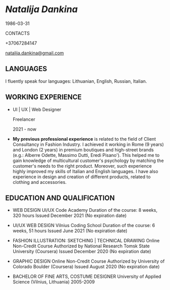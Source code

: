 ﻿# _**Natalija Dankina**_
1986-03-31

CONTACTS

+37067284147

natalija.dankina@gmail.com 

## **LANGUAGES**

I fluently speak four languages: Lithuanian, English, Russian, Italian.
## **WORKING EXPERIENCE**
- UI | UX | Web Designer
  
  Freelancer
  
  2021 - now

- **My previous professional experience** is related to the field of Client Consultancy in Fashion Industry. I achieved it working in Rome (9 years) and London (2 years) in premium boutiques and high-street brands (e.g.: Alberre Odette, Massimo Dutti, Eredi Pisano'). This helped me to gain knowledge of multicultural customer's psychology by matching the customer's needs to the right product. Moreover, such experience highly improved my skills of Italian and English languages. I have also experience in design and creation of different products, related to clothing and accessories.

## **EDUCATION AND QUALIFICATION** 
- WEB DESIGN UI/UX
Code Academy 
Duration of the course: 8 weeks, 320 hours 
Issued December 2021 (No expiration date)

- UI/UX WEB DESIGN 
Vilnius Coding School 
Duration of the course: 6 weeks, 51 hours 
Issued June 2021 (No expiration date)

- FASHION ILLUSTRATION: 
SKETCHING | TECHNICAL DRAWING
Online Non-Credit Course Authorized by National Research Tomsk State University (Coursera)
Issued December 2020 (No expiration date)

- GRAPHIC DESIGN 
Online Non-Credit Course Authorized by University of Colorado Boulder (Coursera) 
Issued August 2020 (No expiration date)

- BACHELOR OF FINE ARTS, COSTUME DESIGNER
University of Applied Science (Vilnius, Lithuania)
2005-2009